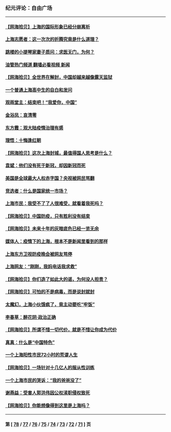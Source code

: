 ### 纪元评论：自由广场
---
#### [【网海拾贝】上海的国际形象已经分崩离析](../../pages/nsc993/n13714379.md?04190330) 
#### [上海志愿者：这一次次的折腾究竟是什么道理？](../../pages/nsc993/n13714370.md?04190330) 
#### [跳楼的小提琴家妻子质问：求医无门，为何？](../../pages/nsc993/n13713654.md?04190330) 
#### [油管热门频道 翻墙必看视频 新闻](ok?04190330)
#### [【网海拾贝】全世界在解封，中国却越来越像露天监狱](../../pages/nsc993/n13713632.md?04190330) 
#### [一个普通上海高中生的自白和发问](../../pages/nsc993/n13713613.md?04190330) 
#### [观雨堂主：结束吧！“我爱你，中国”](../../pages/nsc993/n13713568.md?04190330) 
#### [金浴凤：哀清零](../../pages/nsc993/n13713507.md?04190330) 
#### [东方霞：观大陆疫情治理有感](../../pages/nsc993/n13713502.md?04190330) 
#### [理悟：十悔逢红朝](../../pages/nsc993/n13713500.md?04190330) 
#### [【网海拾贝】这次上海封城，最值得国人思考是什么？](../../pages/nsc993/n13712983.md?04190330) 
#### [袁斌：他们没有死于新冠，却因新冠而死](../../pages/nsc993/n13712971.md?04190330) 
#### [美国是全球最大人权赤字国？央视被网民骂翻](../../pages/nsc993/n13712475.md?04190330) 
#### [竞选者：什么是国家统一市场？](../../pages/nsc993/n13712470.md?04190330) 
#### [上海市民：我受不了了人很难受，就看着我死吗？](../../pages/nsc993/n13712354.md?04190330) 
#### [【网海拾贝】中国防疫，只有胜利没有结束](../../pages/nsc993/n13712343.md?04190330) 
#### [【网海拾贝】未来十年的灰暗底色已经一览无余](../../pages/nsc993/n13711555.md?04190330) 
#### [媒体人：疫情下的上海，根本不是新闻里看到的那样](../../pages/nsc993/n13711529.md?04190330) 
#### [上海东方卫视防疫晚会被网友骂停](../../pages/nsc993/n13711504.md?04190330) 
#### [上海网友：“刚刚，我妈电话我求救”](../../pages/nsc993/n13710629.md?04190330) 
#### [【网海拾贝】你们造了如此大的谣，为何没人担责？](../../pages/nsc993/n13710606.md?04190330) 
#### [【网海拾贝】可怕的不是病毒，而是说封就封](../../pages/nsc993/n13709731.md?04190330) 
#### [太魔幻，上海小伙饿疯了，竟主动要吃“牢饭”](../../pages/nsc993/n13709700.md?04190330) 
#### [李春草：醉花阴·政治正确](../../pages/nsc993/n13709048.md?04190330) 
#### [【网海拾贝】所谓不惜一切代价，就是不惜让你成为代价](../../pages/nsc993/n13708201.md?04190330) 
#### [真真：什么是“中国特色”](../../pages/nsc993/n13708141.md?04190330) 
#### [一个上海阳性市民72小时的荒谬人生](../../pages/nsc993/n13706620.md?04190330) 
#### [【网海拾贝】一场针对十几亿人的服从性训练](../../pages/nsc993/n13706555.md?04190330) 
#### [一个上海市民的哭诉：“我的爸爸没了”](../../pages/nsc993/n13706497.md?04190330) 
#### [谢燕益：受害人郭洪伟因公权渎职侵权致死](../../pages/nsc993/n13706184.md?04190330) 
#### [【网海拾贝】你能想像得到这里是上海吗？](../../pages/nsc993/n13704442.md?04190330) 

---
#### 第 [ [78](./78.md?04190330) / [77](./77.md?04190330) / [76](./76.md?04190330) / [75](./75.md?04190330) / [74](./74.md?04190330) / [73](./73.md?04190330) / [72](./72.md?04190330) / [71](./71.md?04190330) ] 页
